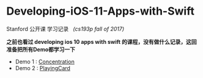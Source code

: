 # Developing-iOS-11-Apps-with-Swift
Stanford 公开课 学习记录   *(cs193p fall of 2017)*

**之前也看过 developing ios 10 apps with swift 的课程，没有做什么记录，这回准备把所有Demo都学习一下**

- Demo 1 : [Concentration](https://github.com/Joshuuuuuua/Developing-iOS-11-Apps-with-Swift/tree/master/Demos/Concentration)
- Demo 2 : [PlayingCard](https://github.com/Joshuuuuuua/Developing-iOS-11-Apps-with-Swift/tree/master/Demos/PlayingCard)
